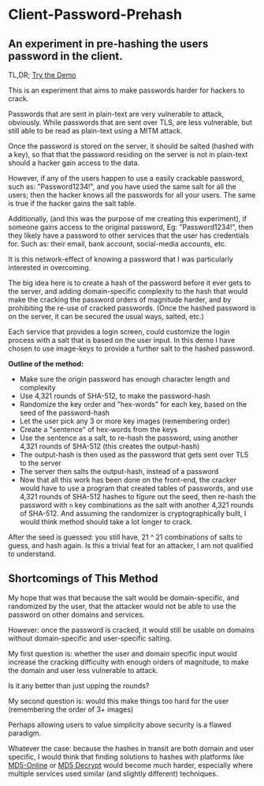 # Client-Password-Prehash

## An experiment in pre-hashing the users password in the client.

TL,DR; [Try the Demo](https://f1lt3r.github.com/client-password-prehash)

This is an experiment that aims to make passwords harder for hackers to crack.

Passwords that are sent in plain-text are very vulnerable to attack, obviously. While passwords that are sent over TLS, are less vulnerable, but still able to be read as plain-text using a MITM attack.

Once the password is stored on the server, it should be salted (hashed with a key), so that that the password residing on the server is not in plain-text should a hacker gain access to the data.

However, if any of the users happen to use a easily crackable password, such as: "Password1234!", and you have used the same salt for all the users; then the hacker knows all the passwords for all your users. The same is true if the hacker gains the salt table.

Additionally, (and this was the purpose of me creating this experiment), if someone gains access to the original password, Eg: "Password1234!", then they likely have a password to other services that the user has credentials for. Such as: their email, bank account, social-media accounts, etc.

It is this network-effect of knowing a password that I was particularly interested in overcoming.

The big idea here is to create a hash of the password before it ever gets to the server, and adding domain-specific complexity to the hash that would make the cracking the password orders of magnitude harder, and by prohibiting the re-use of cracked passwords. (Once the hashed password is on the server, it can be secured the usual ways, salted, etc.)

Each service that provides a login screen, could customize the login process with a salt that is based on the user input. In this demo I have chosen to use image-keys to provide a further salt to the hashed password.

**Outline of the method:**

- Make sure the origin password has enough character length and complexity
- Use 4,321 rounds of SHA-512, to make the password-hash
- Randomize the key order and "hex-words" for each key, based on the seed of the password-hash
- Let the user pick any 3 or more key images (remembering order)
- Create a "sentence" of hex-words from the keys
- Use the sentence as a salt, to re-hash the password, using another 4,321 rounds of SHA-512 (this creates the output-hash)
- The output-hash is then used as the password that gets sent over TLS to the server
- The server then salts the output-hash, instead of a password
- Now that all this work has been done on the front-end, the cracker would have to use a program that created tables of passwords, and use 4,321 rounds of SHA-512 hashes to figure out the seed, then re-hash the password with `n` key combinations as the salt with another 4,321 rounds of SHA-512. And assuming the randomizer is cryptographically built, I would think method should take a lot longer to crack.

After the seed is guessed: you still have, 21 ^ 21 combinations of salts to guess, and hash again. Is this a trivial feat for an attacker, I am not qualified to understand.

## Shortcomings of This Method

My hope that was that because the salt would be domain-specific, and randomized by the user, that the attacker would not be able to use the password on other domains and services.

However: once the password is cracked, it would still be usable on domains without domain-specific and user-specific salting.

My first question is: whether the user and domain specific input would increase the cracking difficulty with enough orders of magnitude, to make the domain and user less vulnerable to attack.

Is it any better than just upping the rounds?

My second question is: would this make things too hard for the user (remembering the order of 3+ images)

Perhaps allowing users to value simplicity above security is a flawed paradigm.

Whatever the case: because the hashes in transit are both domain and user specific, I would think that finding solutions to hashes with platforms like [MD5-Online](http://md5online.org/md5-decrypt.html) or [MD5 Decrypt](http://md5decrypt.net/en/Sha512/) would become much harder, especially where multiple services used similar (and slightly different) techniques.